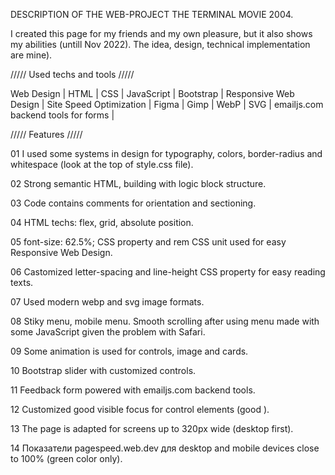 DESCRIPTION OF THE WEB-PROJECT THE TERMINAL MOVIE 2004.

I created this page for my friends and my own pleasure, but it also shows my abilities (untill Nov 2022). The idea, design, technical implementation are mine).

///// Used techs and tools /////

Web Design | HTML | CSS | JavaScript | Bootstrap | Responsive Web Design | Site Speed Optimization | Figma | Gimp | WebP | SVG | emailjs.com backend tools for forms |

///// Features /////

01 I used some systems in design for typography, colors, border-radius and whitespace (look at the top of style.css file).

02 Strong semantic HTML, building with logic block structure.

03 Code contains comments for orientation and sectioning.

04 HTML techs: flex, grid, absolute position.

05 font-size: 62.5%; CSS property and rem CSS unit used for easy Responsive Web Design.

06 Castomized letter-spacing and line-height CSS property for easy reading texts.

07 Used modern webp and svg image formats.

08 Stiky menu, mobile menu. Smooth scrolling after using menu made with some JavaScript given the problem with Safari.

09 Some animation is used for controls, image and cards.

10 Bootstrap slider with customized controls.

11 Feedback form powered with emailjs.com backend tools.

12 Customized good visible focus for control elements (good ).

13 The page is adapted for screens up to 320px wide (desktop first).

14 Показатели pagespeed.web.dev для desktop and mobile devices close to 100% (green color only).
